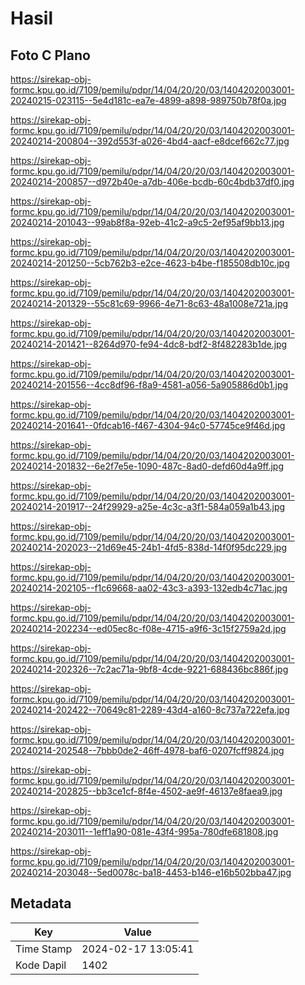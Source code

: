 # Hasil

## Foto C Plano

https://sirekap-obj-formc.kpu.go.id/7109/pemilu/pdpr/14/04/20/20/03/1404202003001-20240215-023115--5e4d181c-ea7e-4899-a898-989750b78f0a.jpg

https://sirekap-obj-formc.kpu.go.id/7109/pemilu/pdpr/14/04/20/20/03/1404202003001-20240214-200804--392d553f-a026-4bd4-aacf-e8dcef662c77.jpg

https://sirekap-obj-formc.kpu.go.id/7109/pemilu/pdpr/14/04/20/20/03/1404202003001-20240214-200857--d972b40e-a7db-406e-bcdb-60c4bdb37df0.jpg

https://sirekap-obj-formc.kpu.go.id/7109/pemilu/pdpr/14/04/20/20/03/1404202003001-20240214-201043--99ab8f8a-92eb-41c2-a9c5-2ef95af9bb13.jpg

https://sirekap-obj-formc.kpu.go.id/7109/pemilu/pdpr/14/04/20/20/03/1404202003001-20240214-201250--5cb762b3-e2ce-4623-b4be-f185508db10c.jpg

https://sirekap-obj-formc.kpu.go.id/7109/pemilu/pdpr/14/04/20/20/03/1404202003001-20240214-201329--55c81c69-9966-4e71-8c63-48a1008e721a.jpg

https://sirekap-obj-formc.kpu.go.id/7109/pemilu/pdpr/14/04/20/20/03/1404202003001-20240214-201421--8264d970-fe94-4dc8-bdf2-8f482283b1de.jpg

https://sirekap-obj-formc.kpu.go.id/7109/pemilu/pdpr/14/04/20/20/03/1404202003001-20240214-201556--4cc8df96-f8a9-4581-a056-5a905886d0b1.jpg

https://sirekap-obj-formc.kpu.go.id/7109/pemilu/pdpr/14/04/20/20/03/1404202003001-20240214-201641--0fdcab16-f467-4304-94c0-57745ce9f46d.jpg

https://sirekap-obj-formc.kpu.go.id/7109/pemilu/pdpr/14/04/20/20/03/1404202003001-20240214-201832--6e2f7e5e-1090-487c-8ad0-defd60d4a9ff.jpg

https://sirekap-obj-formc.kpu.go.id/7109/pemilu/pdpr/14/04/20/20/03/1404202003001-20240214-201917--24f29929-a25e-4c3c-a3f1-584a059a1b43.jpg

https://sirekap-obj-formc.kpu.go.id/7109/pemilu/pdpr/14/04/20/20/03/1404202003001-20240214-202023--21d69e45-24b1-4fd5-838d-14f0f95dc229.jpg

https://sirekap-obj-formc.kpu.go.id/7109/pemilu/pdpr/14/04/20/20/03/1404202003001-20240214-202105--f1c69668-aa02-43c3-a393-132edb4c71ac.jpg

https://sirekap-obj-formc.kpu.go.id/7109/pemilu/pdpr/14/04/20/20/03/1404202003001-20240214-202234--ed05ec8c-f08e-4715-a9f6-3c15f2759a2d.jpg

https://sirekap-obj-formc.kpu.go.id/7109/pemilu/pdpr/14/04/20/20/03/1404202003001-20240214-202326--7c2ac71a-9bf8-4cde-9221-688436bc886f.jpg

https://sirekap-obj-formc.kpu.go.id/7109/pemilu/pdpr/14/04/20/20/03/1404202003001-20240214-202422--70649c81-2289-43d4-a160-8c737a722efa.jpg

https://sirekap-obj-formc.kpu.go.id/7109/pemilu/pdpr/14/04/20/20/03/1404202003001-20240214-202548--7bbb0de2-46ff-4978-baf6-0207fcff9824.jpg

https://sirekap-obj-formc.kpu.go.id/7109/pemilu/pdpr/14/04/20/20/03/1404202003001-20240214-202825--bb3ce1cf-8f4e-4502-ae9f-46137e8faea9.jpg

https://sirekap-obj-formc.kpu.go.id/7109/pemilu/pdpr/14/04/20/20/03/1404202003001-20240214-203011--1eff1a90-081e-43f4-995a-780dfe681808.jpg

https://sirekap-obj-formc.kpu.go.id/7109/pemilu/pdpr/14/04/20/20/03/1404202003001-20240214-203048--5ed0078c-ba18-4453-b146-e16b502bba47.jpg


## Metadata

| Key        | Value               |
| ---------- | ------------------- |
| Time Stamp | 2024-02-17 13:05:41 |
| Kode Dapil | 1402                |




